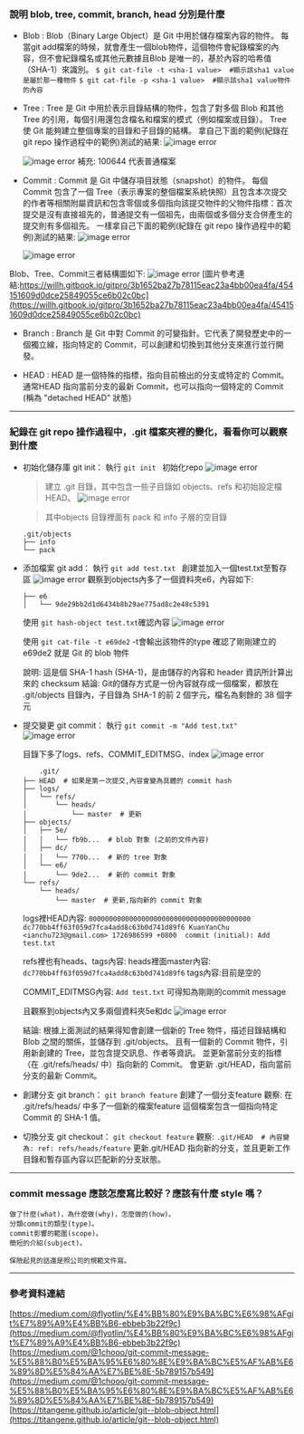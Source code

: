 ### 說明 blob, tree, commit, branch, head 分別是什麼
* Blob :
    Blob（Binary Large Object）是 Git 中用於儲存檔案內容的物件。
    每當git add檔案的時候，就會產生一個blob物件，這個物件會紀錄檔案的內容，但不會紀錄檔名或其他元數據且Blob 是唯一的，基於內容的哈希值（SHA-1）來識別。
    ``` $ git cat-file -t <sha-1 value>  #顯示該sha1 value是屬於那一種物件 ```
    ``` $ git cat-file -p <sha-1 value>  #顯示該sha1 value物件的內容 ```
    
* Tree : 
    Tree 是 Git 中用於表示目錄結構的物件，包含了對多個 Blob 和其他 Tree 的引用，每個引用還包含檔名和檔案的模式（例如檔案或目錄）。
    Tree 使 Git 能夠建立整個專案的目錄和子目錄的結構。
    拿自己下面的範例(紀錄在 git repo 操作過程中的範例)測試的結果:
    ![image error](.\image\8.png)

    ![image error](.\image\9.png)
    補充: 100644 代表普通檔案

* Commit : 
    Commit 是 Git 中儲存項目狀態（snapshot）的物件。
    每個 Commit 包含了一個 Tree（表示專案的整個檔案系統快照）且包含本次提交的作者等相關附屬資訊和包含零個或多個指向該提交物件的父物件指標：首次提交是沒有直接祖先的，普通提交有一個祖先，由兩個或多個分支合併產生的提交則有多個祖先。
    一樣拿自己下面的範例(紀錄在 git repo 操作過程中的範例)測試的結果:
    ![image error](.\image\10.png)

    ![image error](.\image\11.png)

Blob、Tree、Commit三者結構圖如下:
![image error](https://willh.gitbook.io/~gitbook/image?url=http%3A%2F%2Fgit-scm.com%2Ffigures%2F18333fig0301-tn.png&width=400&dpr=3&quality=100&sign=7b91bda7&sv=1)
[圖片參考連結:https://willh.gitbook.io/gitpro/3b1652ba27b78115eac23a4bb00ea4fa/454151609d0dce25849055ce6b02c0bc](https://willh.gitbook.io/gitpro/3b1652ba27b78115eac23a4bb00ea4fa/454151609d0dce25849055ce6b02c0bc)

* Branch : 
    Branch 是 Git 中對 Commit 的可變指針。它代表了開發歷史中的一個獨立線，指向特定的 Commit，可以創建和切換到其他分支來進行並行開發。

* HEAD : 
    HEAD 是一個特殊的指標，指向目前檢出的分支或特定的 Commit。通常HEAD 指向當前分支的最新 Commit，也可以指向一個特定的 Commit (稱為 "detached HEAD" 狀態)

---

### 紀錄在 git repo 操作過程中，.git 檔案夾裡的變化，看看你可以觀察到什麼

* 初始化儲存庫 git init：
    執行 ```git init ``` 初始化repo
    ![image error](.\image\1.png)

    >建立 .git 目錄，其中包含一些子目錄如 objects、refs 和初始設定檔 HEAD。
    ![image error](.\image\2.png)

    >其中objects 目錄裡面有 pack 和 info 子層的空目錄
    ```
    .git/objects
    ├── info
    └── pack
    ```

* 添加檔案 git add：
    執行 ```git add test.txt ``` 創建並加入一個test.txt至暫存區 
    ![image error](.\image\3.png)
    觀察到objects內多了一個資料夾e6，內容如下:
    
    ```.git/objects
    ├── e6
    │   └── 9de29bb2d1d6434b8b29ae775ad8c2e48c5391 
    ```
    使用 ```git hash-object test.txt```確認內容
    ![image error](.\image\4.png)

    使用 ```git cat-file -t e69de2``` -t會輸出該物件的type
    確認了剛剛建立的 e69de2 就是 Git 的 blob 物件

    說明: 這是個 SHA-1 hash (SHA-1)，是由儲存的內容和 header 資訊所計算出來的 checksum
    結論: Git的儲存方式是一份內容就存成一個檔案，都放在 .git/objects 目錄內，子目錄為 SHA-1 的前 2 個字元，檔名為剩餘的 38 個字元

* 提交變更 git commit：
    執行 ```git commit -m "Add test.txt" ```
    ![image error](.\image\5.png)

    目錄下多了logs、refs、COMMIT_EDITMSG、index
    ![image error](.\image\7.png)
    ```
        .git/
    ├── HEAD  # 如果是第一次提交,內容會變為具體的 commit hash
    ├── logs/
    │   └── refs/
    │       └── heads/
    │           └── master  # 更新
    ├── objects/
    │   ├── 5e/
    │   │   └── fb9b...  # blob 對象 (之前的文件內容)
    │   ├── dc/
    │   │   └── 770b...  # 新的 tree 對象
    │   └── e6/
    │       └── 9de2...  # 新的 commit 對象
    └── refs/
        └── heads/
            └── master  # 更新,指向新的 commit 對象
    ```
    logs裡HEAD內容:
    ```0000000000000000000000000000000000000000 dc770bb4ff63f059d7fca4add8c63b0d741d89f6 KuanYanChu <ianchu723@gmail.com> 1726986599 +0800	commit (initial): Add test.txt```

    refs裡也有heads、tags內容:
    heads裡面master內容:
    ```dc770bb4ff63f059d7fca4add8c63b0d741d89f6```
    tags內容:目前是空的

    COMMIT_EDITMSG內容:
    ```Add test.txt``` 可得知為剛剛的commit message

    且觀察到objects內又多兩個資料夾5e和dc
    ![image error](.\image\6.png)

    結論:
    根據上面測試的結果得知會創建一個新的 Tree 物件，描述目錄結構和 Blob 之間的關係，並儲存到 .git/objects。
    且有一個新的 Commit 物件，引用新創建的 Tree，並包含提交訊息、作者等資訊。
    並更新當前分支的指標（在 .git/refs/heads/ 中）指向新的 Commit。
    會更新 .git/HEAD，指向當前分支的最新 Commit。

* 創建分支 git branch：
    ```git branch feature```
    創建了一個分支feature
    觀察:
    在 .git/refs/heads/ 中多了一個新的檔案feature
    這個檔案包含一個指向特定 Commit 的 SHA-1 值。

* 切換分支 git checkout：
    ```git checkout feature```
    觀察:
    ```.git/HEAD  # 內容變為: ref: refs/heads/feature```
    更新.git/HEAD 指向新的分支，並且更新工作目錄和暫存區內容以匹配新的分支狀態。

---

### commit message 應該怎麼寫比較好？應該有什麼 style 嗎？

    做了什麼(what)，為什麼做(why)，怎麼做的(how)。
    分類commit的類型(type)。
    commit影響的範圍(scope)。
    簡短的介紹(subject)。

    保險起見的話還是照公司的規範文件寫。

---

### 參考資料連結
[https://medium.com/@flyotlin/%E4%BB%80%E9%BA%BC%E6%98%AFgit%E7%89%A9%E4%BB%B6-ebbeb3b22f9c](https://medium.com/@flyotlin/%E4%BB%80%E9%BA%BC%E6%98%AFgit%E7%89%A9%E4%BB%B6-ebbeb3b22f9c)
[https://medium.com/@1chooo/git-commit-message-%E5%88%B0%E5%BA%95%E6%80%8E%E9%BA%BC%E5%AF%AB%E6%89%8D%E5%84%AA%E7%BE%8E-5b789157b549](https://medium.com/@1chooo/git-commit-message-%E5%88%B0%E5%BA%95%E6%80%8E%E9%BA%BC%E5%AF%AB%E6%89%8D%E5%84%AA%E7%BE%8E-5b789157b549)
[https://titangene.github.io/article/git--blob-object.html](https://titangene.github.io/article/git--blob-object.html)

